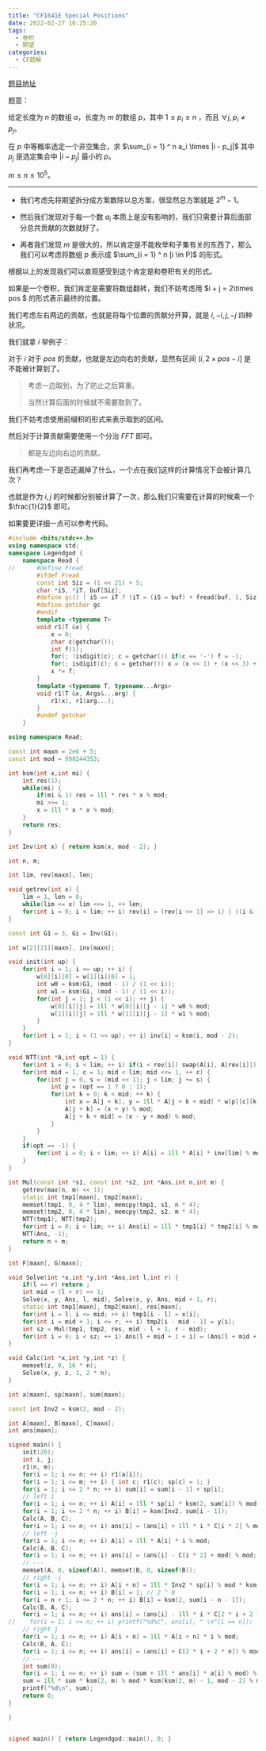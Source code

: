 ```yaml
---
title: "CF1641E Special Positions"
date: 2022-02-27 10:25:20
tags:
  - 卷积
  - 期望
categories:
  - CF题解
---
```


[题目地址](https://codeforces.com/problemset/problem/1641/E)

题意：

给定长度为 $n$ 的数组 $a$，长度为 $m$ 的数组 $p$，其中 $1 \le p_i \le n$ ，而且 $\forall j, p_i \not = p_j$。

在 $p$ 中等概率选定一个非空集合，求 $\sum_{i = 1} ^ n a_i \times |i - p_j|$ 其中 $p_j$ 是选定集合中 $|i - p_j|$ 最小的 $p$。

$m \le n \le 10^5$。

---

- 我们考虑先将期望拆分成方案数除以总方案，很显然总方案就是 $2^m - 1$。

- 然后我们发现对于每一个数 $a_i$ 本质上是没有影响的，我们只需要计算后面部分总共贡献的次数就好了。

- 再者我们发现 $m$ 是很大的，所以肯定是不能枚举和子集有关的东西了，那么我们可以考虑将数组 $p$ 表示成 $\sum_{i = 1} ^ n [i \in P]$ 的形式。

根据以上的发现我们可以直观感受到这个肯定是和卷积有关的形式。

如果是一个卷积，我们肯定是需要将数组翻转，我们不妨考虑用 $i + j = 2\times pos $ 的形式表示最终的位置。

我们考虑左右两边的贡献，也就是将每个位置的贡献分开算，就是 $i, -i, j, -j$ 四种状况。

我们就拿 $i$ 举例子：

对于 $i$ 对于 $pos$ 的贡献，也就是左边向右的贡献，显然有区间 $(i, 2 \times pos - i]$ 是不能被计算到了。

> 考虑一边取到，为了防止之后算重。
> 
> 当然计算后面的时候就不需要取到了。

我们不妨考虑使用前缀积的形式来表示取到的区间。

然后对于计算贡献需要使用一个分治 $FFT$ 即可。

> 都是左边向右边的贡献。

我们再考虑一下是否还漏掉了什么，一个点在我们这样的计算情况下会被计算几次？

也就是作为 $i, j$ 的时候都分别被计算了一次，那么我们只需要在计算的时候乘一个 $\frac{1}{2}$ 即可。

如果要更详细一点可以参考代码。

```cpp
#include <bits/stdc++.h>
using namespace std;
namespace Legendgod {
	namespace Read {
//		#define Fread
		#ifdef Fread
		const int Siz = (1 << 21) + 5;
		char *iS, *iT, buf[Siz];
		#define gc() ( iS == iT ? (iT = (iS = buf) + fread(buf, 1, Siz, stdin), iS == iT ? EOF : *iS ++) : *iS ++ )
		#define getchar gc
		#endif
		template <typename T>
		void r1(T &x) {
		    x = 0;
			char c(getchar());
			int f(1);
			for(; !isdigit(c); c = getchar()) if(c == '-') f = -1;
			for(; isdigit(c); c = getchar()) x = (x << 1) + (x << 3) + (c ^ 48);
			x *= f;
		}
		template <typename T, typename...Args>
		void r1(T &x, Args&...arg) {
			r1(x), r1(arg...);
		}
		#undef getchar
	}

using namespace Read;

const int maxn = 2e6 + 5;
const int mod = 998244353;

int ksm(int x,int mi) {
    int res(1);
    while(mi) {
        if(mi & 1) res = 1ll * res * x % mod;
        mi >>= 1;
        x = 1ll * x * x % mod;
    }
    return res;
}

int Inv(int x) { return ksm(x, mod - 2); }

int n, m;

int lim, rev[maxn], len;

void getrev(int x) {
    lim = 1, len = 0;
    while(lim <= x) lim <<= 1, ++ len;
    for(int i = 0; i < lim; ++ i) rev[i] = (rev[i >> 1] >> 1) | ((i & 1) << (len - 1));
}

const int G1 = 3, Gi = Inv(G1);

int w[2][21][maxn], inv[maxn];

void init(int up) {
    for(int i = 1; i <= up; ++ i) {
        w[0][i][0] = w[1][i][0] = 1;
        int w0 = ksm(G1, (mod - 1) / (1 << i));
        int w1 = ksm(Gi, (mod - 1) / (1 << i));
        for(int j = 1; j < (1 << i); ++ j) {
            w[0][i][j] = 1ll * w[0][i][j - 1] * w0 % mod;
            w[1][i][j] = 1ll * w[1][i][j - 1] * w1 % mod;
        }
    }
    for(int i = 1; i < (1 << up); ++ i) inv[i] = ksm(i, mod - 2);
}

void NTT(int *A,int opt = 1) {
    for(int i = 0; i < lim; ++ i) if(i < rev[i]) swap(A[i], A[rev[i]]);
    for(int mid = 1, c = 1; mid < lim; mid <<= 1, ++ c) {
        for(int j = 0, s = (mid << 1); j < lim; j += s) {
            int p = (opt == 1 ? 0 : 1);
            for(int k = 0; k < mid; ++ k) {
                int x = A[j + k], y = 1ll * A[j + k + mid] * w[p][c][k] % mod;
                A[j + k] = (x + y) % mod;
                A[j + k + mid] = (x - y + mod) % mod;
            }
        }
    }
    if(opt == -1) {
        for(int i = 0; i < lim; ++ i) A[i] = 1ll * A[i] * inv[lim] % mod;
    }
}

int Mul(const int *s1, const int *s2, int *Ans,int n,int m) {
    getrev(max(n, m) << 1);
    static int tmp1[maxn], tmp2[maxn];
    memset(tmp1, 0, 4 * lim), memcpy(tmp1, s1, n * 4);
    memset(tmp2, 0, 4 * lim), memcpy(tmp2, s2, m * 4);
    NTT(tmp1), NTT(tmp2);
    for(int i = 0; i < lim; ++ i) Ans[i] = 1ll * tmp1[i] * tmp2[i] % mod;
    NTT(Ans, -1);
    return n + m;
}

int F[maxn], G[maxn];

void Solve(int *x,int *y,int *Ans,int l,int r) {
    if(l == r) return ;
    int mid = (l + r) >> 1;
    Solve(x, y, Ans, l, mid), Solve(x, y, Ans, mid + 1, r);
    static int tmp1[maxn], tmp2[maxn], res[maxn];
    for(int i = l; i <= mid; ++ i) tmp1[i - l] = x[i];
    for(int i = mid + 1; i <= r; ++ i) tmp2[i - mid - 1] = y[i];
    int sz = Mul(tmp1, tmp2, res, mid - l + 1, r - mid);
    for(int i = 0; i < sz; ++ i) Ans[l + mid + 1 + i] = (Ans[l + mid + 1 + i] + res[i]) % mod;
}

void Calc(int *x,int *y,int *z) {
    memset(z, 0, 16 * n);
    Solve(x, y, z, 1, 2 * n);
}

int a[maxn], sp[maxn], sum[maxn];

const int Inv2 = ksm(2, mod - 2);

int A[maxn], B[maxn], C[maxn];
int ans[maxn];

signed main() {
	init(20);
	int i, j;
    r1(n, m);
    for(i = 1; i <= n; ++ i) r1(a[i]);
    for(i = 1; i <= m; ++ i) { int c; r1(c); sp[c] = 1; }
    for(i = 1; i <= 2 * n; ++ i) sum[i] = sum[i - 1] + sp[i];
    // left i
    for(i = 1; i <= n; ++ i) A[i] = 1ll * sp[i] * ksm(2, sum[i]) % mod * Inv2 % mod;
    for(i = 1; i <= 2 * n; ++ i) B[i] = ksm(Inv2, sum[i - 1]);
    Calc(A, B, C);
    for(i = 1; i <= n; ++ i) ans[i] = (ans[i] + 1ll * i * C[i * 2] % mod) % mod;
    // left -j
    for(i = 1; i <= n; ++ i) A[i] = 1ll * A[i] * i % mod;
    Calc(A, B, C);
    for(i = 1; i <= n; ++ i) ans[i] = (ans[i] - C[i * 2] + mod) % mod;
    // ---
    memset(A, 0, sizeof(A)), memset(B, 0, sizeof(B));
    // right -i
    for(i = 1; i <= n; ++ i) A[i + n] = 1ll * Inv2 * sp[i] % mod * ksm(Inv2, sum[i - 1]) % mod;
    for(i = 1; i <= n; ++ i) B[i] = 1; // 2 ^ 0
    for(i = n + 1; i <= 2 * n; ++ i) B[i] = ksm(2, sum[i - n - 1]);
    Calc(B, A, C);
    for(i = 1; i <= n; ++ i) ans[i] = (ans[i] - 1ll * i * C[2 * i + 2 * n] % mod + mod) % mod;
//    for(i = 1; i <= n; ++ i) printf("%d%c", ans[i], " \n"[i == n]);
    // right j
    for(i = 1; i <= n; ++ i) A[i + n] = 1ll * A[i + n] * i % mod;
    Calc(B, A, C);
    for(i = 1; i <= n; ++ i) ans[i] = (ans[i] + C[2 * i + 2 * n]) % mod;
    // ---
    int sum(0);
    for(i = 1; i <= n; ++ i) sum = (sum + 1ll * ans[i] * a[i] % mod) % mod;
    sum = 1ll * sum * ksm(2, m) % mod * ksm(ksm(2, m) - 1, mod - 2) % mod;
    printf("%d\n", sum);
	return 0;
}

}


signed main() { return Legendgod::main(), 0; }

```

